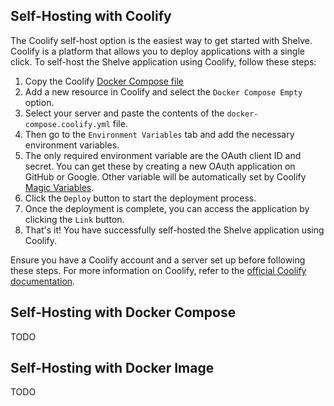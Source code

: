## Self-Hosting with Coolify
The Coolify self-host option is the easiest way to get started with Shelve. Coolify is a platform that allows you to deploy applications with a single click. To self-host the Shelve application using Coolify, follow these steps:
1. Copy the Coolify [Docker Compose file](./docker-compose.coolify.yml)
2. Add a new resource in Coolify and select the `Docker Compose Empty` option.
3. Select your server and paste the contents of the `docker-compose.coolify.yml` file.
4. Then go to the `Environment Variables` tab and add the necessary environment variables.
5. The only required environment variable are the OAuth client ID and secret. You can get these by creating a new OAuth application on GitHub or Google. Other variable will be automatically set by Coolify [Magic Variables](https://coolify.io/docs/knowledge-base/docker/compose#coolifys-magic-environment-variables).
6. Click the `Deploy` button to start the deployment process.
7. Once the deployment is complete, you can access the application by clicking the `Link` button.
8. That's it! You have successfully self-hosted the Shelve application using Coolify.

Ensure you have a Coolify account and a server set up before following these steps. For more information on Coolify, refer to the [official Coolify documentation](https://coolify.io/docs/).

## Self-Hosting with Docker Compose

TODO

## Self-Hosting with Docker Image

TODO

